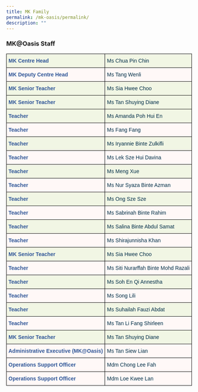 ```yaml
---
title: MK Family
permalink: /mk-oasis/permalink/
description: ""
---
```

### MK@Oasis Staff

<style type="text/css">
.tg  {border-collapse:collapse;border-spacing:0;}
.tg td{border-color:black;border-style:solid;border-width:1px;font-family:Arial, sans-serif;font-size:14px;
  overflow:hidden;padding:10px 5px;word-break:normal;}
.tg th{border-color:black;border-style:solid;border-width:1px;font-family:Arial, sans-serif;font-size:14px;
  font-weight:normal;overflow:hidden;padding:10px 5px;word-break:normal;}
.tg .tg-dv6r{background-color:#F1F6E4;color:#2F5597;font-weight:bold;text-align:left;vertical-align:top}
.tg .tg-j74v{background-color:#F1F6E4;color:#002D46;font-weight:normal;text-align:left;vertical-align:top}
.tg .tg-8com{background-color:#FFF8F7;color:#2F5597;font-weight:bold;text-align:left;vertical-align:top}
.tg .tg-1d14{background-color:#FFF8F7;color:#002D46;font-weight:normal;text-align:left;vertical-align:top}
</style>
<table class="tg">
<thead>
  <tr>
    <th class="tg-dv6r">MK Centre Head</th>
    <th class="tg-j74v">Ms Chua Pin Chin</th>
  </tr>
</thead>
<tbody>
  <tr>
    <td class="tg-8com">MK Deputy Centre Head</td>
    <td class="tg-1d14">Ms Tang Wenli</td>
  </tr>
  <tr>
		<tr>
    <td class="tg-dv6r">MK Senior Teacher</td>
    <td class="tg-j74v">Ms Sia Hwee Choo</td>
  </tr>
	<tr>
    <td class="tg-dv6r">MK Senior Teacher</td>
    <td class="tg-j74v">Ms Tan Shuying Diane</td>
  </tr>
    <td class="tg-dv6r">Teacher</td>
    <td class="tg-j74v">Ms Amanda Poh Hui En</td>
  </tr>
  <tr>
    <td class="tg-8com">Teacher</td>
    <td class="tg-1d14">Ms Fang Fang</td>
  </tr>
  <tr>
    <td class="tg-dv6r">Teacher<br></td>
    <td class="tg-j74v">Ms Iryannie Binte Zulkifli<br></td>
  </tr>
  <tr>
    <td class="tg-8com">Teacher</td>
    <td class="tg-1d14">Ms Lek Sze Hui Davina</td>
  </tr>
  <tr>
    <td class="tg-dv6r">Teacher</td>
    <td class="tg-j74v">Ms Meng Xue</td>
  </tr>
  <tr>
    <td class="tg-8com">Teacher<br></td>
    <td class="tg-1d14">Ms Nur Syaza Binte Azman<br></td>
  </tr>
  <tr>
    <td class="tg-dv6r">Teacher</td>
    <td class="tg-j74v">Ms Ong Sze Sze</td>
  </tr>
  <tr>
    <td class="tg-8com">Teacher</td>
    <td class="tg-1d14">Ms Sabrinah Binte Rahim</td>
  </tr>
  <tr>
    <td class="tg-dv6r">Teacher</td>
    <td class="tg-j74v">Ms Salina Binte Abdul Samat</td>
  </tr>
  <tr>
    <td class="tg-8com">Teacher<br></td>
    <td class="tg-1d14">Ms Shirajunnisha Khan</td>
  </tr>
  <tr>
    <td class="tg-dv6r">MK Senior Teacher</td>
    <td class="tg-j74v">Ms Sia Hwee Choo</td>
  </tr>
  <tr>
    <td class="tg-8com">Teacher</td>
    <td class="tg-1d14">Ms Siti Nurarffah Binte Mohd Razali</td>
  </tr>
  <tr>
		<tr>
    <td class="tg-dv6r">Teacher</td>
    <td class="tg-j74v">Ms Soh En Qi Annestha</td>
  </tr>
	<tr>
    <td class="tg-8com">Teacher</td>
    <td class="tg-1d14">Ms Song Lili</td>
  </tr>
	<tr>
    <td class="tg-dv6r">Teacher</td>
    <td class="tg-j74v">Ms Suhailah Fauzi Abdat</td>
  </tr>
	<tr>
    <td class="tg-8com">Teacher</td>
    <td class="tg-1d14">Ms Tan Li Fang Shirleen</td>
  </tr>
	<tr>
    <td class="tg-dv6r">MK Senior Teacher</td>
    <td class="tg-j74v">Ms Tan Shuying Diane</td>
  </tr>
	  <td class="tg-8com">Administrative Executive (MK@Oasis)</td>
    <td class="tg-1d14">Ms Tan Siew Lian</td>
	</tr>
	  <td class="tg-8com">Operations Support Officer</td>
    <td class="tg-1d14">Mdm Chong Lee Fah</td>
	</tr>
	  <td class="tg-8com">Operations Support Officer</td>
    <td class="tg-1d14">Mdm Loe Kwee Lan</td>
  </tr>
</tbody>
</table>